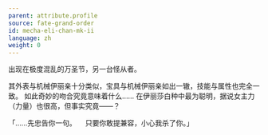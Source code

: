 ```yaml
---
parent: attribute.profile
source: fate-grand-order
id: mecha-eli-chan-mk-ii
language: zh
weight: 0
---
```


出现在极度混乱的万圣节，另一台怪从者。

其外表与机械伊丽亲十分类似，宝具与机械伊丽亲如出一辙，技能与属性也完全一致。
如此奇妙的吻合究竟意味着什么……
在伊丽莎白种中最为聪明，据说女主力（力量）也很高，但事实究竟——？

「……先忠告你一句。
　只要你敢提兼容，小心我杀了你。」
